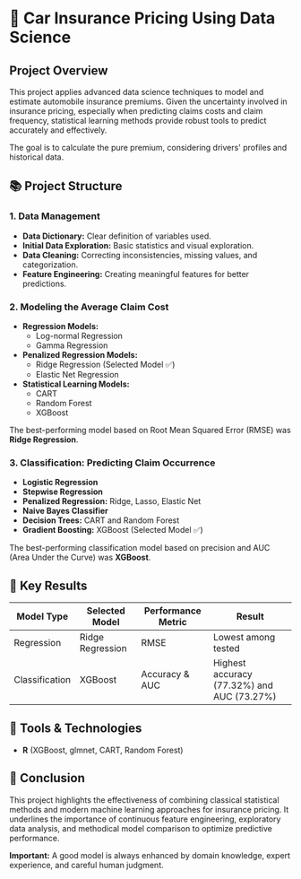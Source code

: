# 🚗 Car Insurance Pricing Using Data Science

## Project Overview

This project applies advanced data science techniques to model and estimate automobile insurance premiums. Given the uncertainty involved in insurance pricing, especially when predicting claims costs and claim frequency, statistical learning methods provide robust tools to predict accurately and effectively.

The goal is to calculate the pure premium, considering drivers' profiles and historical data.

## 📚 Project Structure

### 1. Data Management
- **Data Dictionary:** Clear definition of variables used.
- **Initial Data Exploration:** Basic statistics and visual exploration.
- **Data Cleaning:** Correcting inconsistencies, missing values, and categorization.
- **Feature Engineering:** Creating meaningful features for better predictions.

### 2. Modeling the Average Claim Cost
- **Regression Models:**
  - Log-normal Regression
  - Gamma Regression
- **Penalized Regression Models:**
  - Ridge Regression (Selected Model ✅)
  - Elastic Net Regression
- **Statistical Learning Models:**
  - CART
  - Random Forest
  - XGBoost
  
The best-performing model based on Root Mean Squared Error (RMSE) was **Ridge Regression**.

### 3. Classification: Predicting Claim Occurrence
- **Logistic Regression**
- **Stepwise Regression**
- **Penalized Regression:** Ridge, Lasso, Elastic Net
- **Naive Bayes Classifier**
- **Decision Trees:** CART and Random Forest
- **Gradient Boosting:** XGBoost (Selected Model ✅)

The best-performing classification model based on precision and AUC (Area Under the Curve) was **XGBoost**.

## 🚩 Key Results
| Model Type | Selected Model | Performance Metric | Result |
|------------|----------------|--------------------|--------|
| Regression | Ridge Regression | RMSE | Lowest among tested |
| Classification | XGBoost | Accuracy & AUC | Highest accuracy (77.32%) and AUC (73.27%) |

## 🔧 Tools & Technologies
- **R** (XGBoost, glmnet, CART, Random Forest)

## 📌 Conclusion
This project highlights the effectiveness of combining classical statistical methods and modern machine learning approaches for insurance pricing. It underlines the importance of continuous feature engineering, exploratory data analysis, and methodical model comparison to optimize predictive performance.

**Important:** A good model is always enhanced by domain knowledge, expert experience, and careful human judgment.

